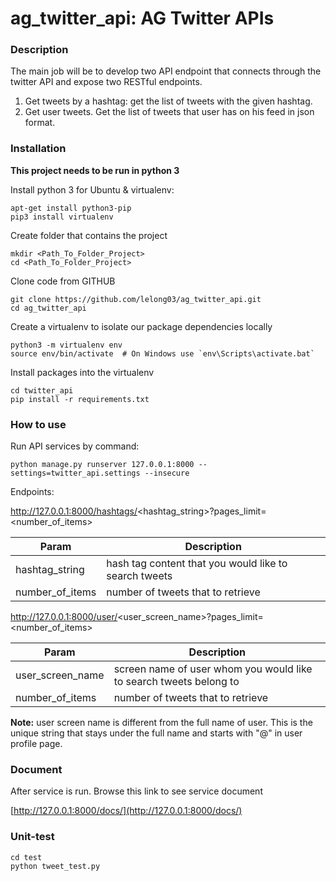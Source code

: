 # ag_twitter_api: AG Twitter APIs 

### Description

The main job will be to develop two API endpoint that connects through the twitter API and expose two RESTful endpoints.

1. Get tweets by a hashtag: get the list of tweets with the given hashtag.
2. Get user tweets.​ Get the list of tweets that user has on his feed in json format.


### Installation

**This project needs to be run in python 3**

Install python 3 for Ubuntu & virtualenv:
```
apt-get install python3-pip
pip3 install virtualenv
```

Create folder that contains the project
```
mkdir <Path_To_Folder_Project>
cd <Path_To_Folder_Project>
```

Clone code from GITHUB
```
git clone https://github.com/lelong03/ag_twitter_api.git
cd ag_twitter_api
```

Create a virtualenv to isolate our package dependencies locally
```
python3 -m virtualenv env
source env/bin/activate  # On Windows use `env\Scripts\activate.bat`
```

Install packages into the virtualenv
```
cd twitter_api
pip install -r requirements.txt
```


### How to use

Run API services by command:
```
python manage.py runserver 127.0.0.1:8000 --settings=twitter_api.settings --insecure
```


Endpoints:


http://127.0.0.1:8000/hashtags/<hashtag_string>?pages_limit=<number_of_items>

| Param        | Description           |
| ------------- |-------------|
|   hashtag_string      | hash tag content that you would like to search tweets           |
|   number_of_items     | number of tweets that to retrieve           |


http://127.0.0.1:8000/user/<user_screen_name>?pages_limit=<number_of_items>

| Param        | Description           |
| ------------- |-------------|
|   user_screen_name    | screen name of user whom you would like to search tweets belong to          |
|   number_of_items     | number of tweets that to retrieve           |


**Note:** user screen name is different from the full name of user. This is the unique string that stays under the full name and starts with "@" in user profile page.


### Document

After service is run. Browse this link to see service document

[http://127.0.0.1:8000/docs/](http://127.0.0.1:8000/docs/)


### Unit-test
```
cd test
python tweet_test.py
```


